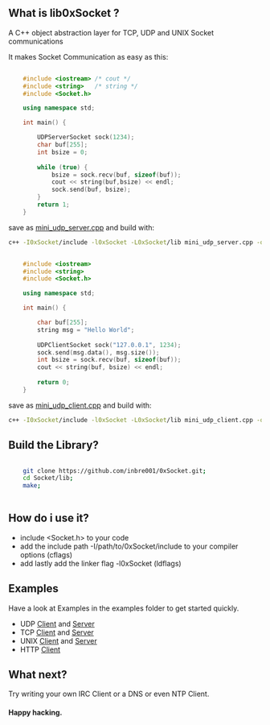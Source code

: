 
## What is lib0xSocket ?
A C++ object abstraction layer for TCP, UDP and UNIX Socket communications

It makes Socket Communication as easy as this:

```C++

	#include <iostream> /* cout */
	#include <string>   /* string */
	#include <Socket.h>

	using namespace std;

	int main() {

		UDPServerSocket sock(1234);
		char buf[255];
		int bsize = 0;
		
		while (true) {
			bsize = sock.recv(buf, sizeof(buf));
			cout << string(buf,bsize) << endl;
			sock.send(buf, bsize);
		}
		return 1;
	}
```
save as [mini_udp_server.cpp](examples/mini_udp_server.cpp) and build with:

```Bash
c++ -I0xSocket/include -l0xSocket -L0xSocket/lib mini_udp_server.cpp -o mini_udp_server.exe
```
```C++

	#include <iostream>
	#include <string>  
	#include <Socket.h>  

	using namespace std;

	int main() {

		char buf[255];
		string msg = "Hello World";
		
		UDPClientSocket sock("127.0.0.1", 1234);
		sock.send(msg.data(), msg.size());		
		int bsize = sock.recv(buf, sizeof(buf));
		cout << string(buf, bsize) << endl;
		
		return 0;
	}
```
save as [mini_udp_client.cpp](examples/mini_udp_client.cpp) and build with:

```Bash
c++ -I0xSocket/include -l0xSocket -L0xSocket/lib mini_udp_client.cpp -o mini_udp_client.exe	
```


## Build the Library?

```Bash

    git clone https://github.com/inbre001/0xSocket.git;
    cd Socket/lib;
    make;
    
```

## How do i use it? 

* include \<Socket.h\> to your code
* add the include path -I/path/to/0xSocket/include to your compiler options (cflags)
* add lastly add the linker flag -l0xSocket (ldflags)

## Examples
Have a look at Examples in the examples folder to get started quickly.

*  UDP [Client](examples/udp_client.cpp) and [Server](examples/udp_server.cpp)  
*  TCP [Client](examples/tcp_client.cpp) and [Server](examples/tcp_server.cpp)   
* UNIX [Client](examples/unix_client.cpp) and [Server](examples/unix_server.cpp) 
* HTTP [Client](examples/http_client.cpp) 

## What next?
Try writing your own IRC Client or a DNS or even NTP Client.

#### Happy hacking.

